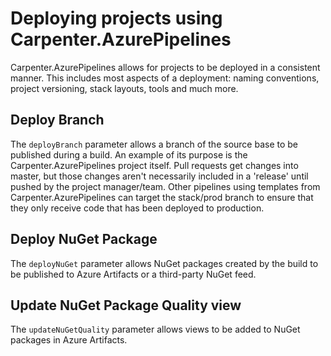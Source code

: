 # Deploying projects using Carpenter.AzurePipelines

Carpenter.AzurePipelines allows for projects to be deployed in a consistent manner. This includes most aspects of a deployment: naming conventions, project versioning, stack layouts, tools and much more.

## Deploy Branch

The `deployBranch` parameter allows a branch of the source base to be published during a build. An example of its purpose is the Carpenter.AzurePipelines project itself. Pull requests get changes into master,
but those changes aren't necessarily included in a 'release' until pushed by the project manager/team. Other pipelines using templates from Carpenter.AzurePipelines can target the stack/prod branch to ensure
that they only receive code that has been deployed to production.

## Deploy NuGet Package

The `deployNuGet` parameter allows NuGet packages created by the build to be published to Azure Artifacts or a third-party NuGet feed.

## Update NuGet Package Quality view

The `updateNuGetQuality` parameter allows views to be added to NuGet packages in Azure Artifacts.
